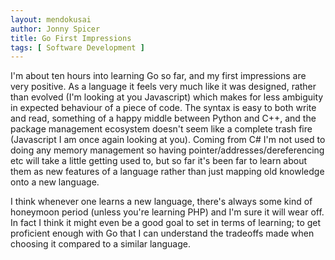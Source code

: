 ```yaml
---
layout: mendokusai
author: Jonny Spicer
title: Go First Impressions
tags: [ Software Development ]
---
```

I'm about ten hours into learning Go so far, and my first impressions are very positive. As a language it feels very much like it was designed, rather than evolved (I'm looking at you
Javascript) which makes for less ambiguity in expected behaviour of a piece of code. The syntax is easy to both write and read, something of a happy middle between Python and C++, and
the package management ecosystem doesn't seem like a complete trash fire (Javascript I am once again looking at you). Coming from C# I'm not used to doing any memory management so
having pointer/addresses/dereferencing etc will take a little getting used to, but so far it's been far to learn about them as new features of a language rather than just mapping old
knowledge onto a new language.

I think whenever one learns a new language, there's always some kind of honeymoon period (unless you're learning PHP) and I'm sure it will wear off. In fact I think it might even be a
good goal to set in terms of learning; to get proficient enough with Go that I can understand the tradeoffs made when choosing it compared to a similar language.
